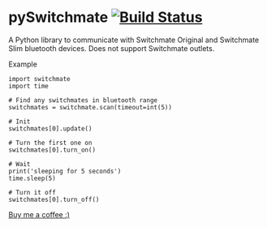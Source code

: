 # pySwitchmate [![Build Status](https://travis-ci.org/Danielhiversen/pySwitchmate.svg?branch=master)](https://travis-ci.org/Danielhiversen/pySwitchmate)

A Python library to communicate with Switchmate Original and Switchmate Slim bluetooth devices. Does not support Switchmate outlets.

Example
```
import switchmate
import time

# Find any switchmates in bluetooth range
switchmates = switchmate.scan(timeout=int(5))

# Init
switchmates[0].update()

# Turn the first one on
switchmates[0].turn_on()

# Wait
print('sleeping for 5 seconds')
time.sleep(5)

# Turn it off
switchmates[0].turn_off()
```

[Buy me a coffee :)](http://paypal.me/dahoiv)
